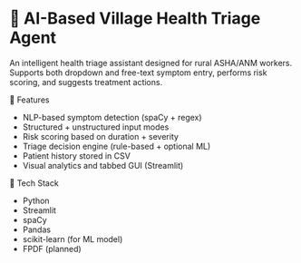 # 🏥 AI-Based Village Health Triage Agent

An intelligent health triage assistant designed for rural ASHA/ANM workers. Supports both dropdown and free-text symptom entry, performs risk scoring, and suggests treatment actions.

🔧 Features

- NLP-based symptom detection (spaCy + regex)
- Structured + unstructured input modes
- Risk scoring based on duration + severity
- Triage decision engine (rule-based + optional ML)
- Patient history stored in CSV
- Visual analytics and tabbed GUI (Streamlit)

🧠 Tech Stack

- Python
- Streamlit
- spaCy
- Pandas
- scikit-learn (for ML model)
- FPDF (planned)
